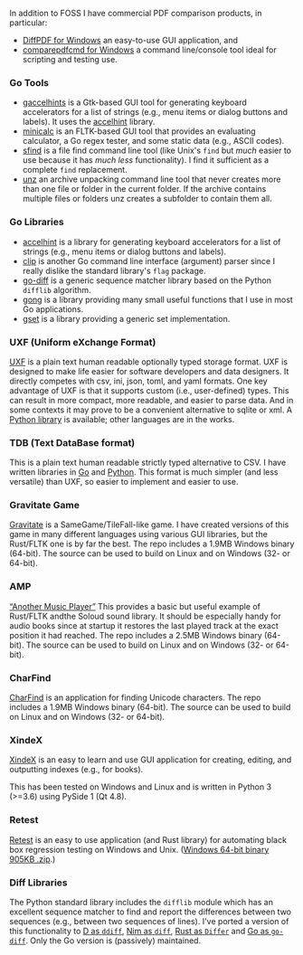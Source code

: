 In addition to FOSS I have commercial PDF comparison products, in particular:
- [DiffPDF for Windows](https://www.qtrac.eu/diffpdf.html) an easy-to-use GUI application, and
- [comparepdfcmd for Windows](https://www.qtrac.eu/comparepdfcmd.html) a command line/console tool ideal for scripting and testing use.

### Go Tools

- [gaccelhints](https://github.com/mark-summerfield/gaccelhints) is a Gtk-based GUI tool for generating keyboard accelerators for a list of strings (e.g., menu items or dialog buttons and labels). It uses the [accelhint](https://github.com/mark-summerfield/accelhint) library.
- [minicalc](https://github.com/mark-summerfield/minicalc) is an FLTK-based GUI tool that provides an evaluating calculator, a Go regex tester, and some static data (e.g., ASCII codes).
- [sfind](https://github.com/mark-summerfield/sfind) is a file find command line tool (like Unix's `find` but _much_ easier to use because it has _much less_ functionality). I find it sufficient as a complete `find` replacement.
- [unz](https://github.com/mark-summerfield/unz) an archive unpacking command line tool that never creates more than one file or folder in the current folder. If the archive contains multiple files or folders unz creates a subfolder to contain them all.

### Go Libraries

- [accelhint](https://github.com/mark-summerfield/accelhint) is a library for generating keyboard accelerators for a list of strings (e.g., menu items or dialog buttons and labels).
- [clip](https://github.com/mark-summerfield/clip) is another Go command line interface (argument) parser since I really dislike the standard library's `flag` package.
- [go-diff](https://github.com/mark-summerfield/go-diff) is a generic sequence matcher library based on the Python `difflib` algorithm.
- [gong](https://github.com/mark-summerfield/gong) is a library providing many small useful functions that I use in most Go applications.
- [gset](https://github.com/mark-summerfield/gset) is a library providing a generic set implementation.

### UXF (Uniform eXchange Format)

[UXF](https://github.com/mark-summerfield/uxf) is a plain text human readable optionally typed storage format. UXF is designed to make life easier for software developers and data designers. It directly competes with csv, ini, json, toml, and yaml formats. One key advantage of UXF is that it supports custom (i.e., user-defined) types. This can result in more compact, more readable, and easier to parse data. And in some contexts it may prove to be a convenient alternative to sqlite or xml. A <a
href="https://github.com/mark-summerfield/uxf/blob/main/py/README.md">Python
library</a> is available; other languages are in the works.

### TDB (Text DataBase format)

This is a plain text human readable strictly typed alternative to CSV. I have written libraries in
[Go](https://github.com/mark-summerfield/tdb-go) and [Python](https://github.com/mark-summerfield/tdb-py). This format is much simpler (and less versatile) than UXF, so easier to implement and easier to use.

### Gravitate Game

[Gravitate](https://github.com/mark-summerfield/gravitate-rs) is a SameGame/TileFall-like game.
I have created versions of this game in many different languages using various GUI libraries, but the Rust/FLTK one is by far the best.
The repo includes a 1.9MB Windows binary (64-bit).
The source can be used to build on Linux and on Windows (32- or 64-bit).

### AMP 
[“Another Music Player”](https://github.com/mark-summerfield/amp-rs)
This provides a basic but useful example of Rust/FLTK andthe Soloud sound library.
It should be especially handy for audio books since at startup it restores
the last played track at the exact position it had reached.
The repo includes a 2.5MB Windows binary (64-bit).
The source can be used to build on Linux and on Windows (32- or 64-bit).

### CharFind
[CharFind](https://github.com/mark-summerfield/charfind) is an application for finding Unicode characters.
The repo includes a 1.9MB Windows binary (64-bit).
The source can be used to build on Linux and on Windows (32- or 64-bit).

### XindeX

[XindeX](https://github.com/mark-summerfield/xindex) is an easy to learn and use GUI application for creating, editing, and outputting indexes (e.g., for books).

This has been tested on Windows and Linux and is written in Python 3 (>=3.6) using PySide 1 (Qt 4.8).

### Retest

[Retest](https://www.qtrac.eu/retest.html) is an easy to use application (and Rust library) for automating black box regression testing on Windows and Unix.
([Windows 64-bit binary 905KB .zip](https://www.qtrac.eu/retest-4.0.6.zip).)

### Diff Libraries

The Python standard library includes the `difflib` module which has an excellent sequence matcher to find and report the differences between two sequences (e.g., between two sequences of lines). I've ported a version of this functionality to
[D as `ddiff`](https://github.com/mark-summerfield/ddiff),
[Nim as `diff`](https://github.com/mark-summerfield/diff),
[Rust as `Differ`](https://github.com/mark-summerfield/differ) and
[Go as `go-diff`](https://github.com/mark-summerfield/go-diff). Only the Go version is (passively) maintained.
